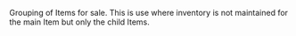 Grouping of Items for sale. This is use where inventory is not maintained for the main Item but only the child Items.
